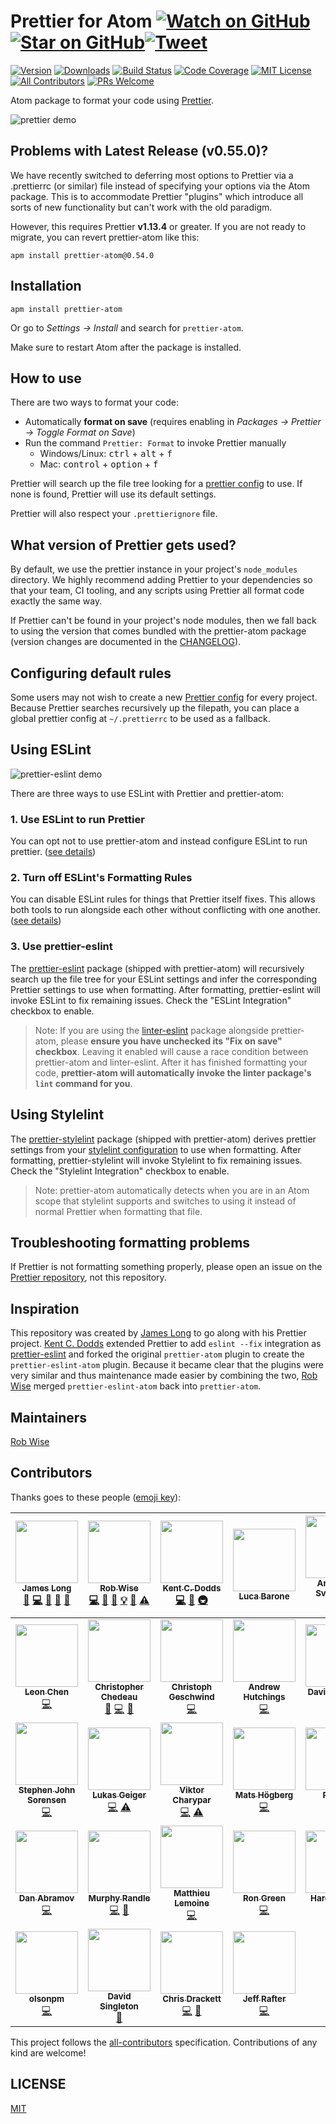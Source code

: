 # Prettier for Atom [![Watch on GitHub][github-watch-badge]][github-watch][![Star on GitHub][github-star-badge]][github-star][![Tweet][twitter-badge]][twitter]

<!-- [![Dependencies][dependencyci-badge]][dependencyci] TODO: Add dependency CI! -->

<!-- [![Code of Conduct][coc-badge]][coc] -->

[![Version][version-badge]][package]
[![Downloads][downloads-badge]][package]
[![Build Status][build-badge]][build]
[![Code Coverage][coverage-badge]][coverage]
[![MIT License][license-badge]][license]
[![All Contributors][all-contributors-badge]](#contributors)
[![PRs Welcome][prs-badge]][prs]

Atom package to format your code using [Prettier](https://github.com/prettier/prettier).

![prettier demo](prettier-demo.gif)

## Problems with Latest Release (v0.55.0)?

We have recently switched to deferring most options to Prettier via a .prettierrc (or similar) file instead of specifying your options via the Atom package. This is to accommodate Prettier "plugins" which introduce all sorts of new functionality but can't work with the old paradigm.

However, this requires Prettier **v1.13.4** or greater. If you are not ready to migrate, you can revert prettier-atom like this:

```shell
apm install prettier-atom@0.54.0
```

## Installation

```
apm install prettier-atom
```

Or go to _Settings → Install_ and search for `prettier-atom`.

Make sure to restart Atom after the package is installed.

## How to use

There are two ways to format your code:

- Automatically **format on save** (requires enabling in _Packages → Prettier → Toggle Format on Save_)
- Run the command `Prettier: Format` to invoke Prettier manually
  - Windows/Linux: <kbd>ctrl</kbd> + <kbd>alt</kbd> + <kbd>f</kbd>
  - Mac: <kbd>control</kbd> + <kbd>option</kbd> + <kbd>f</kbd>

Prettier will search up the file tree looking for a [prettier config](https://prettier.io/docs/en/configuration.html) to use. If none is found, Prettier will use its default settings.

Prettier will also respect your `.prettierignore` file.

## What version of Prettier gets used?

By default, we use the prettier instance in your project's `node_modules` directory. We highly recommend adding Prettier to your dependencies so that your team, CI tooling, and any scripts using Prettier all format code exactly the same way.

If Prettier can't be found in your project's node modules, then
we fall back to using the version that comes bundled with the prettier-atom package (version changes are documented in the [CHANGELOG](./CHANGELOG.md)).

## Configuring default rules

Some users may not wish to create a new [Prettier config](https://prettier.io/docs/en/configuration.html) for every project. Because Prettier searches recursively up the filepath, you can place a global prettier config at `~/.prettierrc` to be used as a fallback.

## Using ESLint

![prettier-eslint demo][prettier-eslint-demo]

There are three ways to use ESLint with Prettier and prettier-atom:

### 1. Use ESLint to run Prettier

You can opt not to use prettier-atom and instead configure ESLint to run prettier. ([see details](https://prettier.io/docs/en/eslint.html#use-eslint-to-run-prettier))

### 2. Turn off ESLint's Formatting Rules

You can disable ESLint rules for things that Prettier itself fixes. This allows both tools to run alongside each other without conflicting with one another. ([see details](https://prettier.io/docs/en/eslint.html#turn-off-eslint-s-formatting-rules))

### 3. Use prettier-eslint

The [prettier-eslint][prettier-eslint] package (shipped with prettier-atom) will recursively search up the file tree for your ESLint settings and infer the corresponding Prettier settings to use when formatting. After formatting, prettier-eslint will invoke ESLint to fix remaining issues. Check the "ESLint Integration" checkbox to enable.

> Note: If you are using the [linter-eslint](https://github.com/AtomLinter/linter-eslint) package alongside prettier-atom, please **ensure you have unchecked its "Fix on save" checkbox**. Leaving it enabled will cause a race condition between prettier-atom and linter-eslint. After it has finished formatting your code, **prettier-atom will automatically invoke the linter package's `lint` command for you**.

## Using Stylelint

The [prettier-stylelint](https://github.com/hugomrdias/prettier-stylelint) package (shipped with prettier-atom) derives prettier settings from your [stylelint configuration](https://stylelint.io/user-guide/configuration/) to use when formatting. After formatting, prettier-stylelint will invoke Stylelint to fix remaining issues. Check the "Stylelint Integration" checkbox to enable.

> Note: prettier-atom automatically detects when you are in an Atom scope that stylelint supports and switches to using it instead of normal Prettier when formatting that file.

## Troubleshooting formatting problems

If Prettier is not formatting something properly, please open an issue on the [Prettier repository](https://github.com/prettier/prettier), not this repository.

## Inspiration

This repository was created by [James Long][james-long] to go along with his Prettier project. [Kent C. Dodds][kentcdodds] extended Prettier to add `eslint --fix` integration as [prettier-eslint][prettier-eslint] and forked the original `prettier-atom` plugin to create the `prettier-eslint-atom` plugin. Because it became clear that the plugins were very similar and thus maintenance made easier by combining the two, [Rob Wise][robwise] merged `prettier-eslint-atom` back into `prettier-atom`.

## Maintainers

[Rob Wise][robwise]

## Contributors

Thanks goes to these people ([emoji key][emojis]):

<!-- ALL-CONTRIBUTORS-LIST:START - Do not remove or modify this section -->
<!-- prettier-ignore -->
| [<img src="https://avatars.githubusercontent.com/u/17031?v=3" width="100px;"/><br /><sub><b>James Long</b></sub>](http://jlongster.com)<br />[💬](#question-jlongster "Answering Questions") [💻](https://github.com/prettier/prettier-atom/commits?author=jlongster "Code") [📖](https://github.com/prettier/prettier-atom/commits?author=jlongster "Documentation") [🔌](#plugin-jlongster "Plugin/utility libraries") [👀](#review-jlongster "Reviewed Pull Requests") | [<img src="https://avatars.githubusercontent.com/u/6173488?v=3" width="100px;"/><br /><sub><b>Rob Wise</b></sub>](https://robwise.github.io)<br />[💻](https://github.com/prettier/prettier-atom/commits?author=robwise "Code") [📖](https://github.com/prettier/prettier-atom/commits?author=robwise "Documentation") [💬](#question-robwise "Answering Questions") [💡](#example-robwise "Examples") [👀](#review-robwise "Reviewed Pull Requests") [⚠️](https://github.com/prettier/prettier-atom/commits?author=robwise "Tests") | [<img src="https://avatars.githubusercontent.com/u/1500684?v=3" width="100px;"/><br /><sub><b>Kent C. Dodds</b></sub>](https://kentcdodds.com)<br />[💻](https://github.com/prettier/prettier-atom/commits?author=kentcdodds "Code") [📖](https://github.com/prettier/prettier-atom/commits?author=kentcdodds "Documentation") [🚇](#infra-kentcdodds "Infrastructure (Hosting, Build-Tools, etc)") | [<img src="https://avatars.githubusercontent.com/u/1144075?v=3" width="100px;"/><br /><sub><b>Luca Barone</b></sub>](https://github.com/cloud-walker)<br /> | [<img src="https://avatars.githubusercontent.com/u/4514159?v=3" width="100px;"/><br /><sub><b>Arnar Þór Sveinsson</b></sub>](https://github.com/arnarthor)<br />[💻](https://github.com/prettier/prettier-atom/commits?author=arnarthor "Code") | [<img src="https://avatars.githubusercontent.com/u/131916?v=3" width="100px;"/><br /><sub><b>Adam Miskiewicz</b></sub>](http://www.adammiskiewicz.com/)<br />[💻](https://github.com/prettier/prettier-atom/commits?author=skevy "Code") | [<img src="https://avatars.githubusercontent.com/u/2685242?v=3" width="100px;"/><br /><sub><b>Ori Livni</b></sub>](http://www.orilivni.com)<br />[💻](https://github.com/prettier/prettier-atom/commits?author=oriSomething "Code") |
| :---: | :---: | :---: | :---: | :---: | :---: | :---: |
| [<img src="https://avatars.githubusercontent.com/u/6182852?v=3" width="100px;"/><br /><sub><b>Leon Chen</b></sub>](https://transcranial.github.io)<br />[💻](https://github.com/prettier/prettier-atom/commits?author=transcranial "Code") | [<img src="https://avatars.githubusercontent.com/u/197597?v=3" width="100px;"/><br /><sub><b>Christopher Chedeau</b></sub>](http://blog.vjeux.com/)<br />[💬](#question-vjeux "Answering Questions") [💻](https://github.com/prettier/prettier-atom/commits?author=vjeux "Code") [🔌](#plugin-vjeux "Plugin/utility libraries") | [<img src="https://avatars.githubusercontent.com/u/646693?v=3" width="100px;"/><br /><sub><b>Christoph Geschwind</b></sub>](http://christoph-geschwind.de)<br />[💻](https://github.com/prettier/prettier-atom/commits?author=1st8 "Code") | [<img src="https://avatars.githubusercontent.com/u/35026?v=3" width="100px;"/><br /><sub><b>Andrew Hutchings</b></sub>](https://andrewhutchings.com)<br />[💻](https://github.com/prettier/prettier-atom/commits?author=ahutchings "Code") | [<img src="https://avatars.githubusercontent.com/u/875591?v=3" width="100px;"/><br /><sub><b>David Schnurr</b></sub>](http://davidschnurr.com)<br />[💻](https://github.com/prettier/prettier-atom/commits?author=schnerd "Code") | [<img src="https://avatars.githubusercontent.com/u/484801?v=3" width="100px;"/><br /><sub><b>Ryan Cole</b></sub>](http://rycole.com/)<br />[💻](https://github.com/prettier/prettier-atom/commits?author=ryancole "Code") | [<img src="https://avatars0.githubusercontent.com/u/11488612?v=3" width="100px;"/><br /><sub><b>Dara Hak</b></sub>](https://github.com/darahak)<br />[💻](https://github.com/prettier/prettier-atom/commits?author=darahak "Code") [📖](https://github.com/prettier/prettier-atom/commits?author=darahak "Documentation") |
| [<img src="https://avatars3.githubusercontent.com/u/487068?v=3" width="100px;"/><br /><sub><b>Stephen John Sorensen</b></sub>](http://www.stephenjohnsorensen.com/)<br />[💻](https://github.com/prettier/prettier-atom/commits?author=spudly "Code") | [<img src="https://avatars2.githubusercontent.com/u/13285808?v=3" width="100px;"/><br /><sub><b>Lukas Geiger</b></sub>](https://github.com/lgeiger)<br />[💻](https://github.com/prettier/prettier-atom/commits?author=lgeiger "Code") [⚠️](https://github.com/prettier/prettier-atom/commits?author=lgeiger "Tests") | [<img src="https://avatars2.githubusercontent.com/u/1517854?v=3" width="100px;"/><br /><sub><b>Viktor Charypar</b></sub>](https://github.com/charypar)<br />[💻](https://github.com/prettier/prettier-atom/commits?author=charypar "Code") [⚠️](https://github.com/prettier/prettier-atom/commits?author=charypar "Tests") | [<img src="https://avatars0.githubusercontent.com/u/1007436?v=3" width="100px;"/><br /><sub><b>Mats Högberg</b></sub>](http://mats.hgbrg.se)<br />[💻](https://github.com/prettier/prettier-atom/commits?author=mhgbrg "Code") | [<img src="https://avatars0.githubusercontent.com/u/2602767?v=3" width="100px;"/><br /><sub><b>Roman</b></sub>](https://github.com/RoM4iK)<br />[💻](https://github.com/prettier/prettier-atom/commits?author=RoM4iK "Code") | [<img src="https://avatars2.githubusercontent.com/u/1468518?v=3" width="100px;"/><br /><sub><b>vaibhav</b></sub>](https://vaibhavchatarkar.com)<br />[💻](https://github.com/prettier/prettier-atom/commits?author=da-vaibhav "Code") | [<img src="https://avatars1.githubusercontent.com/u/1935696?v=3" width="100px;"/><br /><sub><b>Karl Horky</b></sub>](https://work.karlhorky.com)<br />[💻](https://github.com/prettier/prettier-atom/commits?author=karlhorky "Code") |
| [<img src="https://avatars3.githubusercontent.com/u/810438?v=3" width="100px;"/><br /><sub><b>Dan Abramov</b></sub>](http://twitter.com/dan_abramov)<br />[💻](https://github.com/prettier/prettier-atom/commits?author=gaearon "Code") | [<img src="https://avatars3.githubusercontent.com/u/1227109?v=3" width="100px;"/><br /><sub><b>Murphy Randle</b></sub>](https://sploding.rocks)<br />[💻](https://github.com/prettier/prettier-atom/commits?author=splodingsocks "Code") [🐛](https://github.com/prettier/prettier-atom/issues?q=author%3Asplodingsocks "Bug reports") | [<img src="https://avatars3.githubusercontent.com/u/8517072?v=3" width="100px;"/><br /><sub><b>Matthieu Lemoine</b></sub>](https://matthieulemoine.com)<br />[💻](https://github.com/prettier/prettier-atom/commits?author=MatthieuLemoine "Code") | [<img src="https://avatars1.githubusercontent.com/u/37242?v=4" width="100px;"/><br /><sub><b>Ron Green</b></sub>](https://github.com/rgreenjr)<br />[💻](https://github.com/prettier/prettier-atom/commits?author=rgreenjr "Code") | [<img src="https://avatars2.githubusercontent.com/u/1745854?v=4" width="100px;"/><br /><sub><b>Harold Treen</b></sub>](https://haroldtreen.com)<br />[🐛](https://github.com/prettier/prettier-atom/issues?q=author%3Aharoldtreen "Bug reports") [💻](https://github.com/prettier/prettier-atom/commits?author=haroldtreen "Code") | [<img src="https://avatars1.githubusercontent.com/u/3447641?v=4" width="100px;"/><br /><sub><b>Nikita Mashukov</b></sub>](https://github.com/ferdibiflator)<br />[💻](https://github.com/prettier/prettier-atom/commits?author=ferdibiflator "Code") | [<img src="https://avatars0.githubusercontent.com/u/8203211?v=4" width="100px;"/><br /><sub><b>Sam Horton</b></sub>](https://github.com/SavePointSam)<br />[💻](https://github.com/prettier/prettier-atom/commits?author=SavePointSam "Code") [⚠️](https://github.com/prettier/prettier-atom/commits?author=SavePointSam "Tests") |
| [<img src="https://avatars2.githubusercontent.com/u/5957709?v=4" width="100px;"/><br /><sub><b>olsonpm</b></sub>](https://github.com/olsonpm)<br />[💻](https://github.com/prettier/prettier-atom/commits?author=olsonpm "Code") | [<img src="https://avatars2.githubusercontent.com/u/63201?v=4" width="100px;"/><br /><sub><b>David Singleton</b></sub>](http://dsingleton.co.uk)<br />[📖](https://github.com/prettier/prettier-atom/commits?author=dsingleton "Documentation") | [<img src="https://avatars3.githubusercontent.com/u/4378?v=4" width="100px;"/><br /><sub><b>Chris Drackett</b></sub>](https://github.com/chrisdrackett)<br />[💻](https://github.com/prettier/prettier-atom/commits?author=chrisdrackett "Code") [🎨](#design-chrisdrackett "Design") | [<img src="https://avatars2.githubusercontent.com/u/4064?v=4" width="100px;"/><br /><sub><b>Jeff Rafter</b></sub>](https://twitter.com/jeffrafter)<br />[💻](https://github.com/prettier/prettier-atom/commits?author=jeffrafter "Code") |
<!-- ALL-CONTRIBUTORS-LIST:END -->

This project follows the [all-contributors][all-contributors] specification. Contributions of any kind are welcome!

## LICENSE

[MIT](./LICENSE.md)

[npm]: https://www.npmjs.com/
[node]: https://nodejs.org
[build-badge]: https://img.shields.io/travis/prettier/prettier-atom.svg?style=flat-square
[build]: https://travis-ci.org/prettier/prettier-atom
[coverage-badge]: https://img.shields.io/codecov/c/github/prettier/prettier-atom.svg?style=flat-square
[coverage]: https://codecov.io/github/prettier/prettier-atom
[dependencyci-badge]: https://dependencyci.com/github/prettier/prettier-atom/badge?style=flat-square
[dependencyci]: https://dependencyci.com/github/prettier/prettier-atom
[version-badge]: https://img.shields.io/apm/v/prettier-atom.svg?style=flat-square
[package]: https://atom.io/packages/prettier-atom
[downloads-badge]: https://img.shields.io/apm/dm/prettier-atom.svg?style=flat-square
[license-badge]: https://img.shields.io/apm/l/prettier-atom.svg?style=flat-square
[license]: https://github.com/prettier/prettier-atom/blob/master/LICENSE
[prs-badge]: https://img.shields.io/badge/PRs-welcome-brightgreen.svg?style=flat-square
[prs]: http://makeapullrequest.com
[coc-badge]: https://img.shields.io/badge/code%20of-conduct-ff69b4.svg?style=flat-square
[coc]: https://github.com/prettier/prettier-atom/blob/master/other/CODE_OF_CONDUCT.md
[roadmap-badge]: https://img.shields.io/badge/%F0%9F%93%94-roadmap-CD9523.svg?style=flat-square
[roadmap]: https://github.com/prettier/prettier-atom/blob/master/other/ROADMAP.md
[github-watch-badge]: https://img.shields.io/github/watchers/prettier/prettier-atom.svg?style=social
[github-watch]: https://github.com/prettier/prettier-atom/watchers
[github-star-badge]: https://img.shields.io/github/stars/prettier/prettier-atom.svg?style=social
[github-star]: https://github.com/prettier/prettier-atom/stargazers
[twitter]: https://twitter.com/intent/tweet?text=Check%20out%20prettier-atom!%20https://github.com/prettier/prettier-atom%20%F0%9F%91%8D
[twitter-badge]: https://img.shields.io/twitter/url/https/github.com/prettier/prettier-atom.svg?style=social
[emojis]: https://github.com/kentcdodds/all-contributors#emoji-key
[all-contributors]: https://github.com/kentcdodds/all-contributors
[all-contributors-badge]: https://img.shields.io/badge/all_contributors-13-orange.svg?style=flat-square
[prettier]: https://github.com/prettier/prettier
[prettier-eslint]: https://github.com/prettier/prettier-eslint
[kentcdodds]: https://github.com/kentcdodds
[james-long]: https://github.com/jlongster
[robwise]: https://github.com/robwise
[prettier-demo]: https://github.com/prettier/prettier-atom/raw/master/prettier-demo.gif
[prettier-eslint-demo]: https://github.com/prettier/prettier-atom/raw/master/prettier-eslint-demo.gif
